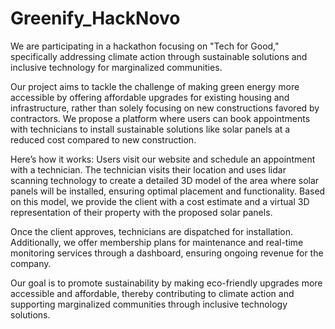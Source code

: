 # Greenify_HackNovo

We are participating in a hackathon focusing on "Tech for Good," specifically addressing climate action through sustainable solutions and inclusive technology for marginalized communities.

Our project aims to tackle the challenge of making green energy more accessible by offering affordable upgrades for existing housing and infrastructure, rather than solely focusing on new constructions favored by contractors. We propose a platform where users can book appointments with technicians to install sustainable solutions like solar panels at a reduced cost compared to new construction.

Here’s how it works: Users visit our website and schedule an appointment with a technician. The technician visits their location and uses lidar scanning technology to create a detailed 3D model of the area where solar panels will be installed, ensuring optimal placement and functionality. Based on this model, we provide the client with a cost estimate and a virtual 3D representation of their property with the proposed solar panels.

Once the client approves, technicians are dispatched for installation. Additionally, we offer membership plans for maintenance and real-time monitoring services through a dashboard, ensuring ongoing revenue for the company.

Our goal is to promote sustainability by making eco-friendly upgrades more accessible and affordable, thereby contributing to climate action and supporting marginalized communities through inclusive technology solutions.
